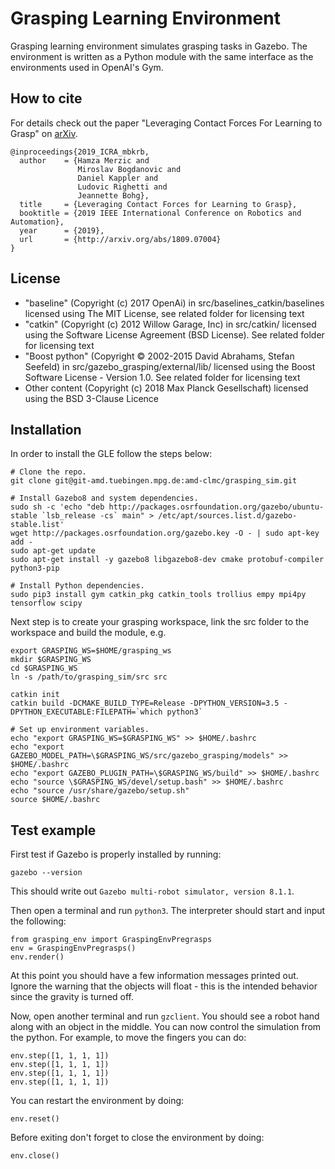 # Grasping Learning Environment

Grasping learning environment simulates grasping tasks in Gazebo. The environment is written as a Python module with the same interface as the environments used in OpenAI's Gym.

## How to cite

For details check out the paper "Leveraging Contact Forces For Learning to Grasp" on [arXiv](https://arxiv.org/abs/1809.07004).

```
@inproceedings{2019_ICRA_mbkrb,
  author    = {Hamza Merzic and
               Miroslav Bogdanovic and
               Daniel Kappler and
               Ludovic Righetti and
               Jeannette Bohg},
  title     = {Leveraging Contact Forces for Learning to Grasp},
  booktitle = {2019 IEEE International Conference on Robotics and Automation},
  year      = {2019},
  url       = {http://arxiv.org/abs/1809.07004}
}
```

## License

- "baseline" (Copyright (c) 2017 OpenAi) in src/baselines_catkin/baselines licensed using The MIT License, see related folder for licensing text
- "catkin" (Copyright (c) 2012 Willow Garage, Inc) in src/catkin/ licensed using the Software License Agreement (BSD License). See related folder for licensing text
- "Boost python" (Copyright © 2002-2015 David Abrahams, Stefan Seefeld) in src/gazebo_grasping/external/lib/ licensed using the Boost Software License - Version 1.0. See related folder for licensing text
- Other content (Copyright (c) 2018 Max Planck Gesellschaft) licensed using the BSD 3-Clause Licence

## Installation

In order to install the GLE follow the steps below:

```
# Clone the repo.
git clone git@git-amd.tuebingen.mpg.de:amd-clmc/grasping_sim.git

# Install Gazebo8 and system dependencies.
sudo sh -c 'echo "deb http://packages.osrfoundation.org/gazebo/ubuntu-stable `lsb_release -cs` main" > /etc/apt/sources.list.d/gazebo-stable.list'
wget http://packages.osrfoundation.org/gazebo.key -O - | sudo apt-key add -
sudo apt-get update
sudo apt-get install -y gazebo8 libgazebo8-dev cmake protobuf-compiler python3-pip

# Install Python dependencies.
sudo pip3 install gym catkin_pkg catkin_tools trollius empy mpi4py tensorflow scipy
```

Next step is to create your grasping workspace, link the src folder to the workspace and build the module, e.g.
```
export GRASPING_WS=$HOME/grasping_ws
mkdir $GRASPING_WS
cd $GRASPING_WS
ln -s /path/to/grasping_sim/src src

catkin init
catkin build -DCMAKE_BUILD_TYPE=Release -DPYTHON_VERSION=3.5 -DPYTHON_EXECUTABLE:FILEPATH=`which python3`

# Set up environment variables.
echo "export GRASPING_WS=$GRASPING_WS" >> $HOME/.bashrc
echo "export GAZEBO_MODEL_PATH=\$GRASPING_WS/src/gazebo_grasping/models" >> $HOME/.bashrc
echo "export GAZEBO_PLUGIN_PATH=\$GRASPING_WS/build" >> $HOME/.bashrc
echo "source \$GRASPING_WS/devel/setup.bash" >> $HOME/.bashrc
echo "source /usr/share/gazebo/setup.sh"
source $HOME/.bashrc
```

## Test example

First test if Gazebo is properly installed by running:

```
gazebo --version
```

This should write out `Gazebo multi-robot simulator, version 8.1.1`.

Then open a terminal and run `python3`. The interpreter should start and input the following:

```
from grasping_env import GraspingEnvPregrasps
env = GraspingEnvPregrasps()
env.render()
```

At this point you should have a few information messages printed out. Ignore the warning that the objects will float - this is the intended behavior since the gravity is turned off.

Now, open another terminal and run `gzclient`. You should see a robot hand along with an object in the middle.
You can now control the simulation from the python. For example, to move the fingers you can do:

```
env.step([1, 1, 1, 1])
env.step([1, 1, 1, 1])
env.step([1, 1, 1, 1])
env.step([1, 1, 1, 1])
```

You can restart the environment by doing:

```
env.reset()
```

Before exiting don't forget to close the environment by doing:

```
env.close()
```
